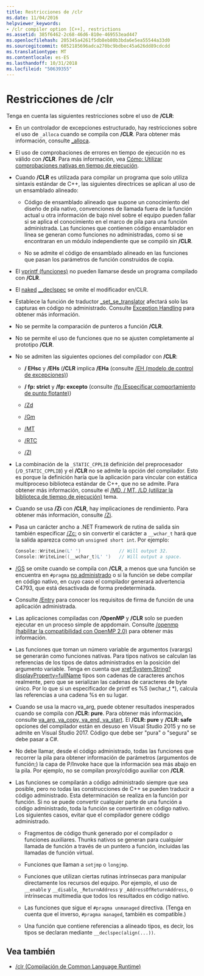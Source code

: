 ```yaml
---
title: Restricciones de /clr
ms.date: 11/04/2016
helpviewer_keywords:
- /clr compiler option [C++], restrictions
ms.assetid: 385f6462-2c68-46d6-810e-469553ead447
ms.openlocfilehash: 205345a4261f5db8eb80b3bda6e5ea55544a33d0
ms.sourcegitcommit: 6052185696adca270bc9bdbec45a626dd89cdcdd
ms.translationtype: MT
ms.contentlocale: es-ES
ms.lasthandoff: 10/31/2018
ms.locfileid: "50639355"
---
```

# <a name="clr-restrictions"></a>Restricciones de /clr

Tenga en cuenta las siguientes restricciones sobre el uso de **/CLR**:

- En un controlador de excepciones estructurado, hay restricciones sobre el uso de `_alloca` cuando se compila con **/CLR**. Para obtener más información, consulte [_alloca](../../c-runtime-library/reference/alloca.md).

- El uso de comprobaciones de errores en tiempo de ejecución no es válido con **/CLR**. Para más información, vea [Cómo: Utilizar comprobaciones nativas en tiempo de ejecución](/visualstudio/debugger/how-to-use-native-run-time-checks).

- Cuando **/CLR** es utilizada para compilar un programa que solo utiliza sintaxis estándar de C++, las siguientes directrices se aplican al uso de un ensamblado alineado:

  - Código de ensamblado alineado que supone un conocimiento del diseño de pila nativo, convenciones de llamada fuera de la función actual u otra información de bajo nivel sobre el equipo pueden fallar si se aplica el conocimiento en el marco de pila para una función administrada. Las funciones que contienen código ensamblador en línea se generan como funciones no administradas, como si se encontraran en un módulo independiente que se compiló sin **/CLR**.

  - No se admite el código de ensamblado alineado en las funciones que pasan los parámetros de función construidos de copia.

- El [vprintf (funciones)](../../c-runtime-library/vprintf-functions.md) no pueden llamarse desde un programa compilado con **/CLR**.

- El [naked](../../cpp/naked-cpp.md) [__declspec](../../cpp/declspec.md) se omite el modificador en/CLR.

- Establece la función de traductor [_set_se_translator](../../c-runtime-library/reference/set-se-translator.md) afectará solo las capturas en código no administrado. Consulte [Exception Handling](../../windows/exception-handling-cpp-component-extensions.md) para obtener más información.

- No se permite la comparación de punteros a función **/CLR**.

- No se permite el uso de funciones que no se ajusten completamente al prototipo **/CLR**.

- No se admiten las siguientes opciones del compilador con **/CLR**:

  - **/ EHsc** y **/EHs** (**/CLR** implica **/EHa** (consulte [/EH (modelo de control de excepciones)](../../build/reference/eh-exception-handling-model.md))

  - **/ fp: strict** y **/fp: excepto** (consulte [/fp (Especificar comportamiento de punto flotante)](../../build/reference/fp-specify-floating-point-behavior.md))

  - [/Zd](../../build/reference/z7-zi-zi-debug-information-format.md)

  - [/Gm](../../build/reference/gm-enable-minimal-rebuild.md)

  - [/MT](../../build/reference/md-mt-ld-use-run-time-library.md)

  - [/RTC](../../build/reference/rtc-run-time-error-checks.md)

  - [/ZI](../../build/reference/z7-zi-zi-debug-information-format.md)

- La combinación de la `_STATIC_CPPLIB` definición del preprocesador (`/D_STATIC_CPPLIB`) y el **/CLR** no se admite la opción del compilador. Esto es porque la definición haría que la aplicación para vincular con estática multiproceso biblioteca estándar de C++, que no se admite. Para obtener más información, consulte el [/MD, / MT, /LD (utilizar la biblioteca de tiempo de ejecución)](../../build/reference/md-mt-ld-use-run-time-library.md) tema.

- Cuando se usa **/Zi** con **/CLR**, hay implicaciones de rendimiento. Para obtener más información, consulte [/Zi](../../build/reference/z7-zi-zi-debug-information-format.md).

- Pasa un carácter ancho a .NET Framework de rutina de salida sin también especificar [/Zc:](../../build/reference/zc-wchar-t-wchar-t-is-native-type.md) o sin convertir el carácter a `__wchar_t` hará que la salida aparezca como un `unsigned short int`. Por ejemplo:

    ```cpp
    Console::WriteLine(L' ')              // Will output 32.
    Console::WriteLine((__wchar_t)L' ')   // Will output a space.
    ```

- [/GS](../../build/reference/gs-buffer-security-check.md) se omite cuando se compila con **/CLR**, a menos que una función se encuentra en `#pragma` [no administrado](../../preprocessor/managed-unmanaged.md) o si la función se debe compilar en código nativo, en cuyo caso el compilador generará advertencia C4793, que está desactivada de forma predeterminada.

- Consulte [/Entry](../../build/reference/entry-entry-point-symbol.md) para conocer los requisitos de firma de función de una aplicación administrada.

- Las aplicaciones compiladas con **/OpenMP** y **/CLR** solo se pueden ejecutar en un proceso simple de appdomain.  Consulte [/openmp (habilitar la compatibilidad con OpenMP 2.0)](../../build/reference/openmp-enable-openmp-2-0-support.md) para obtener más información.

- Las funciones que toman un número variable de argumentos (varargs) se generarán como funciones nativas. Para tipos nativos se calculan las referencias de los tipos de datos administrados en la posición del argumento variable. Tenga en cuenta que <xref:System.String?displayProperty=fullName> tipos son cadenas de caracteres anchos realmente, pero que se serializan las cadenas de caracteres de byte único. Por lo que si un especificador de printf es %S (wchar_t *), calcula las referencias a una cadena %s en su lugar.

- Cuando se usa la macro va_arg, puede obtener resultados inesperados cuando se compila con **/CLR: pure**. Para obtener más información, consulte [va_arg, va_copy, va_end, va_start](../../c-runtime-library/reference/va-arg-va-copy-va-end-va-start.md). El **/CLR: pure** y **/CLR: safe** opciones del compilador están en desuso en Visual Studio 2015 y no se admite en Visual Studio 2017. Código que debe ser "pura" o "segura" se debe pasar a C#.

- No debe llamar, desde el código administrado, todas las funciones que recorrer la pila para obtener información de parámetros (argumentos de función;) la capa de P/Invoke hace que la información sea más abajo en la pila.  Por ejemplo, no se compilan proxy/código auxiliar con **/CLR**.

- Las funciones se compilarán a código administrado siempre que sea posible, pero no todas las construcciones de C++ se pueden traducir a código administrado.  Esta determinación se realiza en la función por función. Si no se puede convertir cualquier parte de una función a código administrado, toda la función se convertirán en código nativo. Los siguientes casos, evitar que el compilador genere código administrado.

  - Fragmentos de código thunk generado por el compilador o funciones auxiliares. Thunks nativos se generan para cualquier llamada de función a través de un puntero a función, incluidas las llamadas de función virtual.

  - Funciones que llaman a `setjmp` o `longjmp`.

  - Funciones que utilizan ciertas rutinas intrínsecas para manipular directamente los recursos del equipo. Por ejemplo, el uso de `__enable` y `__disable`, `_ReturnAddress` y `_AddressOfReturnAddress`, o intrínsecas multimedia que todos los resultados en código nativo.

  - Las funciones que sigue el `#pragma unmanaged` directiva. (Tenga en cuenta que el inverso, `#pragma managed`, también es compatible.)

  - Una función que contiene referencias a alineado tipos, es decir, los tipos se declaran mediante `__declspec(align(...))`.

## <a name="see-also"></a>Vea también

- [/clr (Compilación de Common Language Runtime)](../../build/reference/clr-common-language-runtime-compilation.md)

